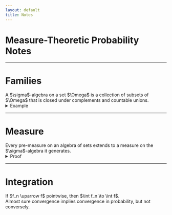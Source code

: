 ```yaml
---
layout: default
title: Notes
---
```


# Measure-Theoretic Probability Notes

---

# Families

<div class="definition" data-title="Definition: σ-algebra">
A $\sigma$-algebra on a set $\Omega$ is a collection of subsets of $\Omega$ 
that is closed under complements and countable unions.
</div>

<details>
<summary>Example</summary>
For $\Omega = \{1,2,3\}$, the collection $\{\varnothing, \{1,2,3\}, \{1\}, \{2,3\}\}$ is a $\sigma$-algebra.
</details>

---

# Measure

<div class="theorem" data-title="Theorem 1.1: Measure Extension">
Every pre-measure on an algebra of sets extends to a measure on the $\sigma$-algebra it generates.
</div>

<details>
<summary>Proof</summary>
This follows from Carathéodory’s extension theorem.
</details>

---

# Integration

<div class="lemma" data-title="Lemma 2.1: Monotone Convergence">
If $f_n \uparrow f$ pointwise, then $\int f_n \to \int f$.
</div>

<div class="proposition" data-title="Proposition 2.2: Convergence in Probability vs. a.s.">
Almost sure convergence implies convergence in probability, 
but not conversely.
</div>
